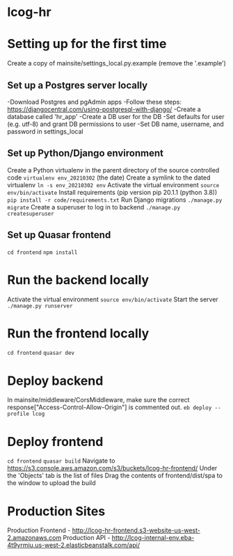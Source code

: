 # lcog-hr

# Setting up for the first time
Create a copy of mainsite/settings_local.py.example (remove the '.example')
## Set up a Postgres server locally
-Download Postgres and pgAdmin apps
-Follow these steps: https://djangocentral.com/using-postgresql-with-django/
    -Create a database called 'hr_app'
    -Create a DB user for the DB
    -Set defaults for user (e.g. utf-8) and grant DB permissions to user
-Set DB name, username, and password in settings_local
## Set up Python/Django environment
Create a Python virtualenv in the parent directory of the source controlled code
`virtualenv env_20210302` (the date)
Create a symlink to the dated virtualenv
`ln -s env_20210302 env`
Activate the virtual environment
`source env/bin/activate` 
Install requirements (pip version pip 20.1.1 (python 3.8))
`pip install -r code/requirements.txt`
Run Django migrations
`./manage.py migrate`
Create a superuser to log in to backend
`./manage.py createsuperuser`
## Set up Quasar frontend
`cd frontend`
`npm install`


# Run the backend locally
Activate the virtual environment
`source env/bin/activate` 
Start the server
`./manage.py runserver`

# Run the frontend locally
`cd frontend`
`quasar dev`

# Deploy backend
In mainsite/middleware/CorsMiddleware, make sure the correct response["Access-Control-Allow-Origin"] is commented out.
`eb deploy --profile lcog`

# Deploy frontend
`cd frontend`
`quasar build`
Navigate to https://s3.console.aws.amazon.com/s3/buckets/lcog-hr-frontend/
Under the 'Objects' tab is the list of files
Drag the contents of frontend/dist/spa to the window to upload the build

# Production Sites
Production Frontend - http://lcog-hr-frontend.s3-website-us-west-2.amazonaws.com
Production API - http://lcog-internal-env.eba-4t9yrmiu.us-west-2.elasticbeanstalk.com/api/